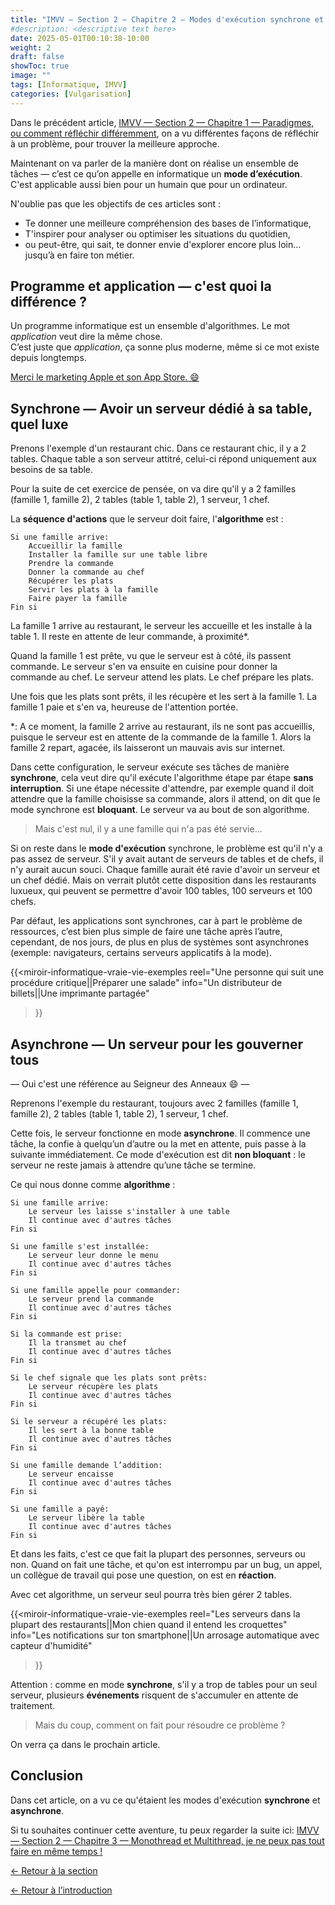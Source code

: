 ```yaml
---
title: "IMVV — Section 2 — Chapitre 2 — Modes d'exécution synchrone et asynchrone, ou comment réagir au changement"
#description: <descriptive text here>
date: 2025-05-01T00:10:38-10:00
weight: 2
draft: false
showToc: true
image: ""
tags: [Informatique, IMVV]
categories: [Vulgarisation]
---
```

Dans le précédent article, [IMVV — Section 2 — Chapitre 1 — Paradigmes, ou comment réfléchir différemment](../paradigme/), on a vu différentes façons de réfléchir à un problème, pour trouver la meilleure approche.

Maintenant on va parler de la manière dont on réalise un ensemble de tâches — c’est ce qu’on appelle en informatique un **mode d’exécution**. C'est applicable aussi bien pour un humain que pour un ordinateur.

N'oublie pas que les objectifs de ces articles sont :
- Te donner une meilleure compréhension des bases de l’informatique,
- T'inspirer pour analyser ou optimiser les situations du quotidien,
- ou peut-être, qui sait, te donner envie d'explorer encore plus loin... jusqu’à en faire ton métier.

## Programme et application — c'est quoi la différence ?

Un programme informatique est un ensemble d'algorithmes. Le mot *application* veut dire la même chose.  
C’est juste que *application*, ça sonne plus moderne, même si ce mot existe depuis longtemps.

[Merci le marketing Apple et son App Store. 😄](https://retrocomputing.stackexchange.com/questions/27236/difference-between-program-and-application)

## Synchrone — Avoir un serveur dédié à sa table, quel luxe

Prenons l'exemple d'un restaurant chic. Dans ce restaurant chic, il y a 2 tables. Chaque table a son serveur attitré, celui-ci répond uniquement aux besoins de sa table.

Pour la suite de cet exercice de pensée, on va dire qu'il y a 2 familles (famille 1, famille 2), 2 tables (table 1, table 2), 1 serveur, 1 chef.

La **séquence d'actions** que le serveur doit faire, l'**algorithme** est :
```
Si une famille arrive:
    Accueillir la famille
    Installer la famille sur une table libre
    Prendre la commande
    Donner la commande au chef
    Récupérer les plats
    Servir les plats à la famille
    Faire payer la famille
Fin si
```

La famille 1 arrive au restaurant, le serveur les accueille et les installe à la table 1. Il reste en attente de leur commande, à proximité*.

Quand la famille 1 est prête, vu que le serveur est à côté, ils passent commande. Le serveur s'en va ensuite en cuisine pour donner la commande au chef. Le serveur attend les plats. Le chef prépare les plats.

Une fois que les plats sont prêts, il les récupère et les sert à la famille 1. La famille 1 paie et s'en va, heureuse de l'attention portée.

*: A ce moment, la famille 2 arrive au restaurant, ils ne sont pas accueillis, puisque le serveur est en attente de la commande de la famille 1. Alors la famille 2 repart, agacée, ils laisseront un mauvais avis sur internet.

Dans cette configuration, le serveur exécute ses tâches de manière **synchrone**, cela veut dire qu'il exécute l'algorithme étape par étape **sans interruption**. Si une étape nécessite d'attendre, par exemple quand il doit attendre que la famille choisisse sa commande, alors il attend, on dit que le mode synchrone est **bloquant**. Le serveur va au bout de son algorithme.

>Mais c'est nul, il y a une famille qui n'a pas été servie...

Si on reste dans le **mode d'exécution** synchrone, le problème est qu'il n'y a pas assez de serveur. S'il y avait autant de serveurs de tables et de chefs, il n'y aurait aucun souci. Chaque famille aurait été ravie d'avoir un serveur et un chef dédié. Mais on verrait plutôt cette disposition dans les restaurants luxueux, qui peuvent se permettre d'avoir 100 tables, 100 serveurs et 100 chefs.

Par défaut, les applications sont synchrones, car à part le problème de ressources, c’est bien plus simple de faire une tâche après l’autre, cependant, de nos jours, de plus en plus de systèmes sont asynchrones (exemple: navigateurs, certains serveurs applicatifs à la mode).

{{<miroir-informatique-vraie-vie-exemples
    reel="Une personne qui suit une procédure critique||Préparer une salade"
    info="Un distributeur de billets||Une imprimante partagée"
>}}

## Asynchrone — Un serveur pour les gouverner tous

— Oui c'est une référence au Seigneur des Anneaux 😄 —

Reprenons l'exemple du restaurant, toujours avec 2 familles (famille 1, famille 2), 2 tables (table 1, table 2), 1 serveur, 1 chef.

Cette fois, le serveur fonctionne en mode **asynchrone**.
Il commence une tâche, la confie à quelqu’un d’autre ou la met en attente, puis passe à la suivante immédiatement. Ce mode d'exécution est dit **non bloquant** : le serveur ne reste jamais à attendre qu’une tâche se termine.

Ce qui nous donne comme **algorithme** :

```
Si une famille arrive:
    Le serveur les laisse s'installer à une table
    Il continue avec d'autres tâches
Fin si

Si une famille s'est installée:
    Le serveur leur donne le menu
    Il continue avec d'autres tâches
Fin si

Si une famille appelle pour commander:
    Le serveur prend la commande
    Il continue avec d'autres tâches
Fin si

Si la commande est prise:
    Il la transmet au chef
    Il continue avec d'autres tâches
Fin si

Si le chef signale que les plats sont prêts:
    Le serveur récupère les plats
    Il continue avec d'autres tâches
Fin si

Si le serveur a récupéré les plats:
    Il les sert à la bonne table
    Il continue avec d'autres tâches
Fin si

Si une famille demande l’addition:
    Le serveur encaisse
    Il continue avec d'autres tâches
Fin si

Si une famille a payé:
    Le serveur libère la table
    Il continue avec d'autres tâches
Fin si
```

Et dans les faits, c'est ce que fait la plupart des personnes, serveurs ou non. Quand on fait une tâche, et qu'on est interrompu par un bug, un appel, un collègue de travail qui pose une question, on est en **réaction**.

Avec cet algorithme, un serveur seul pourra très bien gérer 2 tables.

{{<miroir-informatique-vraie-vie-exemples
    reel="Les serveurs dans la plupart des restaurants||Mon chien quand il entend les croquettes"
    info="Les notifications sur ton smartphone||Un arrosage automatique avec capteur d'humidité"
>}}

Attention : comme en mode **synchrone**, s'il y a trop de tables pour un seul serveur, plusieurs **événements** risquent de s'accumuler en attente de traitement.

>Mais du coup, comment on fait pour résoudre ce problème ?

On verra ça dans le prochain article.

## Conclusion

Dans cet article, on a vu ce qu'étaient les modes d'exécution **synchrone** et **asynchrone**.

Si tu souhaites continuer cette aventure, tu peux regarder la suite ici: [IMVV — Section 2 — Chapitre 3 — Monothread et Multithread, je ne peux pas tout faire en même temps !](../threads/)

[← Retour à la section](../../l-execution/l-execution/)

[← Retour à l’introduction](../../introduction/)
